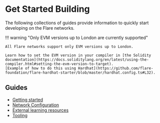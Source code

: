 # Get Started Building

The following collections of guides provide information to quickly start developing on the Flare networks.

!!! warning "Only EVM versions up to London are currently supported"

    All Flare networks support only EVM versions up to London.

    Learn how to set the EVM version in your compiler in [the Solidity documentation](https://docs.soliditylang.org/en/latest/using-the-compiler.html#setting-the-evm-version-to-target).
    [Example of how to do this using Hardhat](https://github.com/flare-foundation/flare-hardhat-starter/blob/master/hardhat.config.ts#L32).

## Guides

* [Getting started](../dev/getting-started/index.md)
* [Network Configuration](../dev/tutorials/network-access/index.md)
* [External learning resources](../dev/external-resources.md)
* [Tooling](../dev/tools.md)

<!-- Testing -->
